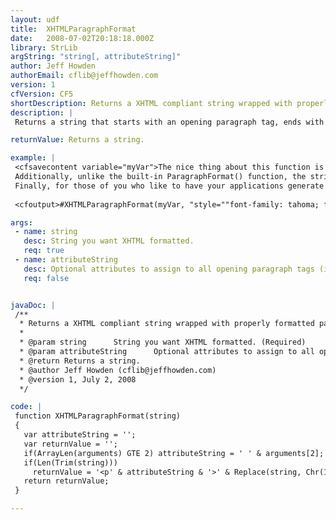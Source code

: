 ```yaml
---
layout: udf
title:  XHTMLParagraphFormat
date:   2008-07-02T20:18:18.000Z
library: StrLib
argString: "string[, attributeString]"
author: Jeff Howden
authorEmail: cflib@jeffhowden.com
version: 1
cfVersion: CF5
shortDescription: Returns a XHTML compliant string wrapped with properly formatted paragraph tags.
description: |
 Returns a string that starts with an opening paragraph tag, ends with a closing paragraph tag, has all CR/LF replaced with closing and then opening paragraph tags, and also accepts an optional argument that can be used to assign attributes to all opening paragraph tags inserted into the string.

returnValue: Returns a string.

example: |
 <cfsavecontent variable="myVar">The nice thing about this function is that it will allow you to pass a string representing additional attributes to apply each opening paragraph tag applied to the string.
 Additionally, unlike the built-in ParagraphFormat() function, the string returned by the function begins with an opening paragraph tag (&lt;p&gt;) and ends with a closing paragraph tag (&lt;/p&gt;).  It also inserts a closing paragraph tag (&lt;/p&gt;) before starting the next paragraph.
 Finally, for those of you who like to have your applications generate nicely formatted HTML, this tag breaks each paragraph on to a separate line.</cfsavecontent>
 
 <cfoutput>#XHTMLParagraphFormat(myVar, "style=""font-family: tahoma; font-size: 12px; color: ##000099""")#</cfoutput>

args:
 - name: string
   desc: String you want XHTML formatted.
   req: true
 - name: attributeString
   desc: Optional attributes to assign to all opening paragraph tags (i.e. style=""font-family&#58; tahoma"").
   req: false


javaDoc: |
 /**
  * Returns a XHTML compliant string wrapped with properly formatted paragraph tags.
  * 
  * @param string      String you want XHTML formatted. (Required)
  * @param attributeString      Optional attributes to assign to all opening paragraph tags (i.e. style=""font-family: tahoma""). (Optional)
  * @return Returns a string. 
  * @author Jeff Howden (cflib@jeffhowden.com) 
  * @version 1, July 2, 2008 
  */

code: |
 function XHTMLParagraphFormat(string)
 {
   var attributeString = '';
   var returnValue = '';
   if(ArrayLen(arguments) GTE 2) attributeString = ' ' & arguments[2];
   if(Len(Trim(string)))
     returnValue = '<p' & attributeString & '>' & Replace(string, Chr(13) & Chr(10), '</p>' & Chr(13) & Chr(10) & '<p' & attributeString & '>', 'ALL') & '</p>';
   return returnValue;
 }

---
```


